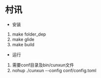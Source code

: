 # 村讯
* 安装
1. make folder_dep
2. make glide
3. make build
* 运行
1. 需要conf目录及bin/cunxun文件
2. nohup ./cunxun --config conf/config.toml
